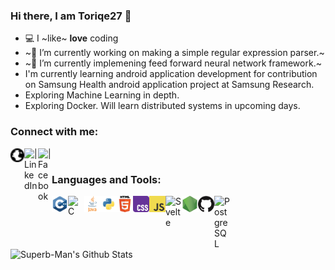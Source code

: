 ### Hi there, I am Toriqe27 👋


- 💻 I ~like~ **love** coding
- ~🚀 I’m currently working on making a simple regular expression parser.~
- ~🧠 I’m currently implemening feed 	 forward neural network framework.~
- I'm currently learning android application development for contribution on Samsung Health android application project at Samsung Research.
- Exploring Machine Learning in depth.
- Exploring Docker. Will learn distributed systems in upcoming days.
 ### Connect with me:

[<img align="left" alt="Superb-Man" width="22px" src="https://raw.githubusercontent.com/iconic/open-iconic/master/svg/globe.svg" />][website]
[<img align="left" alt=" | LinkedIn" width="22px" src="https://cdn.jsdelivr.net/npm/simple-icons@v3/icons/linkedin.svg" />][linkedin]
[<img align="left" alt=" | Facebook" width="22px" src="https://cdn.jsdelivr.net/npm/simple-icons@v3/icons/facebook.svg" />][facebook]


<br /> 

### Languages and Tools:

<img align="left" alt="C++" width="26px" src="https://raw.githubusercontent.com/github/explore/80688e429a7d4ef2fca1e82350fe8e3517d3494d/topics/cpp/cpp.png" />
<img align="left" alt="C" width="26px" src="https://github.com/Superb-Man/Toriqe27/assets/104999005/c21d7ea9-0a16-446e-8090-74e99e648e8e" />
<img align="left" alt="Java" width="26px" src="https://raw.githubusercontent.com/github/explore/80688e429a7d4ef2fca1e82350fe8e3517d3494d/topics/java/java.png" />
<img align="left" alt="Python" width="26px" src="https://raw.githubusercontent.com/github/explore/80688e429a7d4ef2fca1e82350fe8e3517d3494d/topics/python/python.png" />
<img align="left" alt="HTML5" width="26px" src="https://raw.githubusercontent.com/github/explore/80688e429a7d4ef2fca1e82350fe8e3517d3494d/topics/html/html.png" />
<img align="left" alt="CSS3" width="26px" src="https://raw.githubusercontent.com/github/explore/80688e429a7d4ef2fca1e82350fe8e3517d3494d/topics/css/css.png" />
<img align="left" alt="JavaScript" width="26px" src="https://raw.githubusercontent.com/github/explore/80688e429a7d4ef2fca1e82350fe8e3517d3494d/topics/javascript/javascript.png" />
<img align="left" alt="Svelte" width="26px" src="https://github.com/Superb-Man/Toriqe27/assets/104999005/d682d861-1a5b-41a8-893e-a0da2fbc8c55" />
<img align="left" alt="Node.js" width="26px" src="https://raw.githubusercontent.com/github/explore/80688e429a7d4ef2fca1e82350fe8e3517d3494d/topics/nodejs/nodejs.png" />
<img align="left" alt="GitHub" width="26px" src="https://raw.githubusercontent.com/github/explore/78df643247d429f6cc873026c0622819ad797942/topics/github/github.png" />
<img align="left" alt="PostgreSQL" width="26px" src="https://github.com/Superb-Man/Toriqe27/assets/104999005/12c11dc8-a0fc-439c-8069-80f06cd0425a" />

<br /><br /><br />

<img align="left" alt="Superb-Man's Github Stats" src="https://github-readme-stats.vercel.app/api?username=Superb-Man&show_icons=true" />

[website]: /
[facebook]: /
[linkedin]:/
